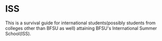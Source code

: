 # ISS
This is a survival guide for international students(possibly students from colleges other than BFSU as well) attaining BFSU's International Summer School(ISS).